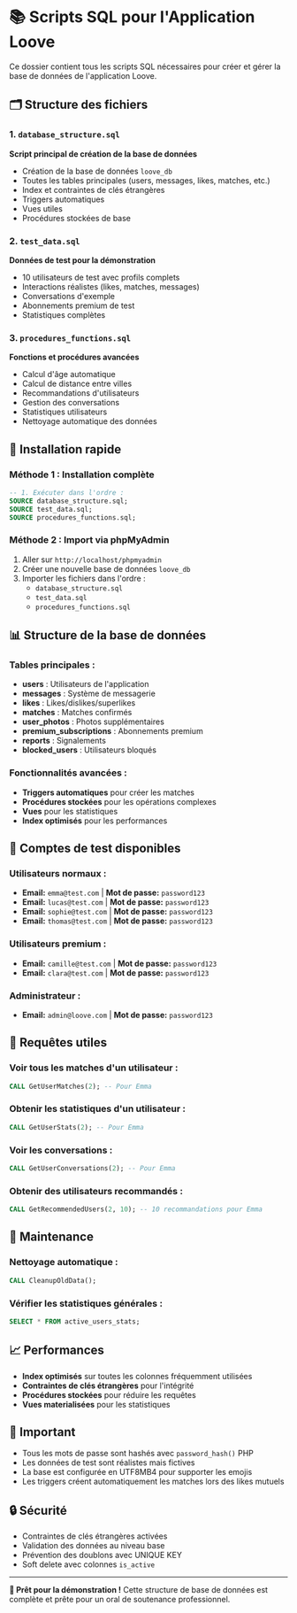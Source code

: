 # 📚 Scripts SQL pour l'Application Loove

Ce dossier contient tous les scripts SQL nécessaires pour créer et gérer la base de données de l'application Loove.

## 🗂️ Structure des fichiers

### 1. `database_structure.sql` 
**Script principal de création de la base de données**
- Création de la base de données `loove_db`
- Toutes les tables principales (users, messages, likes, matches, etc.)
- Index et contraintes de clés étrangères
- Triggers automatiques
- Vues utiles
- Procédures stockées de base

### 2. `test_data.sql`
**Données de test pour la démonstration**
- 10 utilisateurs de test avec profils complets
- Interactions réalistes (likes, matches, messages)
- Conversations d'exemple
- Abonnements premium de test
- Statistiques complètes

### 3. `procedures_functions.sql`
**Fonctions et procédures avancées**
- Calcul d'âge automatique
- Calcul de distance entre villes
- Recommandations d'utilisateurs
- Gestion des conversations
- Statistiques utilisateurs
- Nettoyage automatique des données

## 🚀 Installation rapide

### Méthode 1 : Installation complète
```sql
-- 1. Exécuter dans l'ordre :
SOURCE database_structure.sql;
SOURCE test_data.sql;
SOURCE procedures_functions.sql;
```

### Méthode 2 : Import via phpMyAdmin
1. Aller sur `http://localhost/phpmyadmin`
2. Créer une nouvelle base de données `loove_db`
3. Importer les fichiers dans l'ordre :
   - `database_structure.sql`
   - `test_data.sql` 
   - `procedures_functions.sql`

## 📊 Structure de la base de données

### Tables principales :
- **users** : Utilisateurs de l'application
- **messages** : Système de messagerie
- **likes** : Likes/dislikes/superlikes
- **matches** : Matches confirmés
- **user_photos** : Photos supplémentaires
- **premium_subscriptions** : Abonnements premium
- **reports** : Signalements
- **blocked_users** : Utilisateurs bloqués

### Fonctionnalités avancées :
- **Triggers automatiques** pour créer les matches
- **Procédures stockées** pour les opérations complexes
- **Vues** pour les statistiques
- **Index optimisés** pour les performances

## 👥 Comptes de test disponibles

### Utilisateurs normaux :
- **Email:** `emma@test.com` | **Mot de passe:** `password123`
- **Email:** `lucas@test.com` | **Mot de passe:** `password123`
- **Email:** `sophie@test.com` | **Mot de passe:** `password123`
- **Email:** `thomas@test.com` | **Mot de passe:** `password123`

### Utilisateurs premium :
- **Email:** `camille@test.com` | **Mot de passe:** `password123` 
- **Email:** `clara@test.com` | **Mot de passe:** `password123`

### Administrateur :
- **Email:** `admin@loove.com` | **Mot de passe:** `password123`

## 🔧 Requêtes utiles

### Voir tous les matches d'un utilisateur :
```sql
CALL GetUserMatches(2); -- Pour Emma
```

### Obtenir les statistiques d'un utilisateur :
```sql
CALL GetUserStats(2); -- Pour Emma
```

### Voir les conversations :
```sql
CALL GetUserConversations(2); -- Pour Emma
```

### Obtenir des utilisateurs recommandés :
```sql
CALL GetRecommendedUsers(2, 10); -- 10 recommandations pour Emma
```

## 🧹 Maintenance

### Nettoyage automatique :
```sql
CALL CleanupOldData();
```

### Vérifier les statistiques générales :
```sql
SELECT * FROM active_users_stats;
```

## 📈 Performances

- **Index optimisés** sur toutes les colonnes fréquemment utilisées
- **Contraintes de clés étrangères** pour l'intégrité
- **Procédures stockées** pour réduire les requêtes
- **Vues materialisées** pour les statistiques

## 🚨 Important

- Tous les mots de passe sont hashés avec `password_hash()` PHP
- Les données de test sont réalistes mais fictives
- La base est configurée en UTF8MB4 pour supporter les emojis
- Les triggers créent automatiquement les matches lors des likes mutuels

## 🔒 Sécurité

- Contraintes de clés étrangères activées
- Validation des données au niveau base
- Prévention des doublons avec UNIQUE KEY
- Soft delete avec colonnes `is_active`

---

**🎯 Prêt pour la démonstration !**
Cette structure de base de données est complète et prête pour un oral de soutenance professionnel.